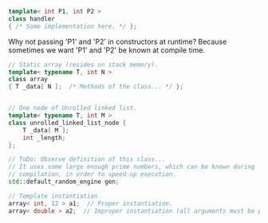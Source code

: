 ```c++
template< int P1, int P2 >
class handler
{ /* Some implementation here. */ };
```

Why not passing 'P1' and 'P2' in constructors at runtime?
Because sometimes we want 'P1' and 'P2' be known at compile time.


```c++
// Static array (resides on stack memory).
template< typename T, int N >
class array
{ T _data[ N ];  /* Methods of the class... */ };


// One node of Unrolled linked list.
template< typename T, int M >
class unrolled_linked_list_node {
    T _data[ M ];
    int _length;
};

// ToDo: Observe definition of this class...
// It uses some large enough prime numbers, which can be known during
// compilation, in order to speed-up execution.
std::default_random_engine gen;

// Template instantiation
array< int, 12 > a1;  // Proper instantiation.
array< double > a2;  // Improper instantiation (all arguments must be provided).

```


